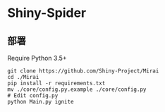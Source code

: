 # Shiny-Spider

## 部署
Require Python 3.5+

```
git clone https://github.com/Shiny-Project/Mirai
cd ./Mirai
pip install -r requirements.txt
mv ./core/config.py.example ./core/config.py
# Edit config.py
python Main.py ignite
```
